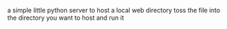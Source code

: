 a simple little python server to host a local web directory
toss the file into the directory you want to host and run it
